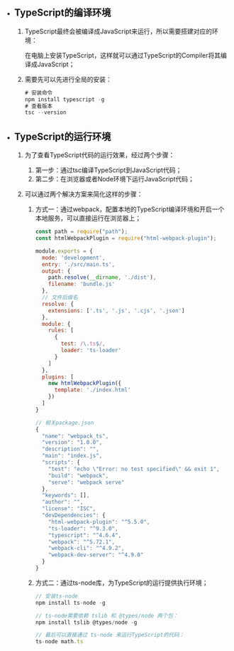 - ## TypeScript的编译环境

  1. TypeScript最终会被编译成JavaScript来运行，所以需要搭建对应的环境： 

     在电脑上安装TypeScript，这样就可以通过TypeScript的Compiler将其编译成JavaScript；

  2. 需要先可以先进行全局的安装：

     ```js
     # 安装命令
     npm install typescript -g
     # 查看版本
     tsc --version
     ```

     

- ## TypeScript的运行环境

  1. 为了查看TypeScript代码的运行效果，经过两个步骤：

     1. 第一步：通过tsc编译TypeScript到JavaScript代码；
     2. 第二步：在浏览器或者Node环境下运行JavaScript代码；

  2. 可以通过两个解决方案来简化这样的步骤：

     1. 方式一：通过webpack，配置本地的TypeScript编译环境和开启一个本地服务，可以直接运行在浏览器上；

        ```js
        const path = require("path");
        const htmlWebpackPlugin = require("html-webpack-plugin");
        
        module.exports = {
          mode: 'development',
          entry: './src/main.ts',
          output: {
            path.resolve(__dirname, './dist'),
          	filename: 'bundle.js'
          },
          // 文件后缀名
          resolve: {
            extensions: ['.ts', '.js', '.cjs', '.json']
          },
          module: {
            rules: [
              {
                test: /\.ts$/,
                loader: 'ts-loader'
              }
            ]
          },
          plugins: [
            new htmlWebpackPlugin({
              template: './index.html'
            })
          ] 
        }
        
        // 相关package.json
        {
          "name": "webpack_ts",
          "version": "1.0.0",
          "description": "",
          "main": "index.js",
          "scripts": {
            "test": "echo \"Error: no test specified\" && exit 1",
            "build": "webpack",
            "serve": "webpack serve"
          },
          "keywords": [],
          "author": "",
          "license": "ISC",
          "devDependencies": {
            "html-webpack-plugin": "^5.5.0",
            "ts-loader": "^9.3.0",
            "typescript": "^4.6.4",
            "webpack": "^5.72.1",
            "webpack-cli": "^4.9.2",
            "webpack-dev-server": "^4.9.0"
          }
        }
        ```

        

     2. 方式二：通过ts-node库，为TypeScript的运行提供执行环境；

        ```js
        // 安装ts-node
        npm install ts-node -g
        
        // ts-node需要依赖 tslib 和 @types/node 两个包：
        npm install tslib @types/node -g
        
        // 最后可以直接通过 ts-node 来运行TypeScript的代码：
        ts-node math.ts
        ```

        